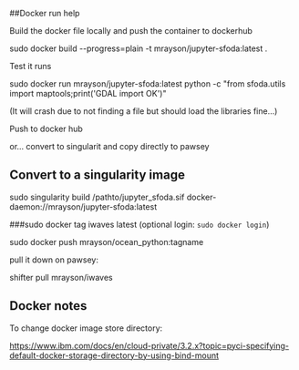 ##Docker run help

Build the docker file locally and push the container to dockerhub

sudo docker build --progress=plain -t mrayson/jupyter-sfoda:latest .

Test it runs

sudo docker run mrayson/jupyter-sfoda:latest python -c "from sfoda.utils import maptools;print('GDAL import OK')"

(It will crash due to not finding a file but should load the libraries fine...)

Push to docker hub

or... convert to singularit and copy directly to pawsey

## Convert to a singularity image

sudo singularity build /pathto/jupyter_sfoda.sif docker-daemon://mrayson/jupyter-sfoda:latest

###sudo docker tag iwaves latest
(optional login: `sudo docker login`)

sudo docker push mrayson/ocean_python:tagname

pull it down on pawsey:

shifter pull mrayson/iwaves

## Docker notes

To change docker image store directory:

https://www.ibm.com/docs/en/cloud-private/3.2.x?topic=pyci-specifying-default-docker-storage-directory-by-using-bind-mount
